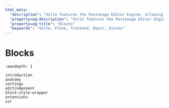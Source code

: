 ```yaml
---
html_meta:
  "description": "Volto features the Pastanaga Editor Engine, allowing you to visually compose a page using blocks."
  "property=og:description": "Volto features the Pastanaga Editor Engine, allowing you to visually compose a page using blocks."
  "property=og:title": "Blocks"
  "keywords": "Volto, Plone, frontend, React, blocks"
---
```


# Blocks

```{toctree}
:maxdepth: 1

introduction
anatomy
settings
editcomponent
block-style-wrapper
extensions
ssr
```
